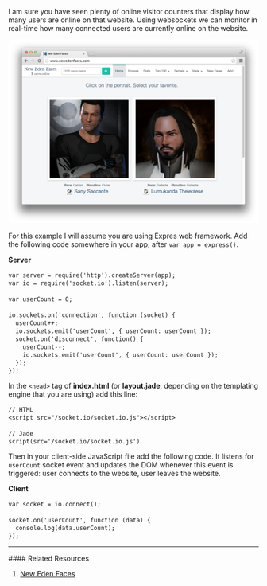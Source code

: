 I am sure you have seen plenty of online visitor counters that display how many
users are online on that website. Using websockets we can monitor in real-time
how many connected users are currently online on the website.

![](images/backend/intermediate/who-is-online-with-socketio-1.png)

For this example I will assume you are using Expres web framework. Add the
following code somewhere in your app, after `var app = express()`.

**Server**
```
var server = require('http').createServer(app);
var io = require('socket.io').listen(server);

var userCount = 0;

io.sockets.on('connection', function (socket) {
  userCount++;
  io.sockets.emit('userCount', { userCount: userCount });
  socket.on('disconnect', function() {
    userCount--;
    io.sockets.emit('userCount', { userCount: userCount });
  });
});
```

In the `<head>` tag of **index.html** (or **layout.jade**, depending on the
templating engine that you are using) add this line:

```
// HTML
<script src="/socket.io/socket.io.js"></script>

// Jade
script(src='/socket.io/socket.io.js')
```


Then in your client-side JavaScript file add the following code. It
listens for `userCount` socket event and updates the DOM whenever this
event is triggered: user connects to the website, user leaves the website.

**Client**
```
var socket = io.connect();

socket.on('userCount', function (data) {
  console.log(data.userCount);
});
```

<hr>
#### <i class="fa fa-lightbulb-o text-danger"></i> Related Resources

1. [New Eden Faces](http://www.newedenfaces.com)
